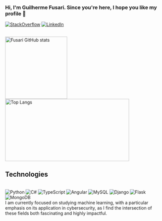 ### Hi, I'm Guilherme Fusari. Since you're here, I hope you like my profile 👋
[![StackOverflow](https://img.shields.io/badge/Stack_Overflow-FE7A16?style=for-the-badge&logo=stack-overflow&logoColor=white)](https://stackoverflow.com/users/21293988/guilherme-dias-fusari)
[![LinkedIn](https://img.shields.io/badge/LinkedIn-0077B5?style=for-the-badge&logo=linkedin&logoColor=white)](https://www.linkedin.com/in/guilherme-fusari133/)

<div style="display: inline-block"><br/>
  <img src="https://github-readme-stats.vercel.app/api?username=GuilhermeFusari&include_all_commits=true&theme=dracula" alt="Fusari GitHub stats" height = "200" />
  <img src="https://github-readme-stats.vercel.app/api/top-langs/?username=GuilhermeFusari&layout=donut" alt="Top Langs" width="400" height="200" />
</div>



## Technologies
<div style = "display: inline-block"><br/>
  <img align= "center" alt = "Python "src= "https://img.shields.io/badge/Python-3776AB?style=for-the-badge&logo=python&logoColor=white"/>
  <img align= "center" alt = "C# "src= "https://img.shields.io/badge/C%23-239120?style=for-the-badge&logo=c-sharp&logoColor=white"/>
  <img align= "center" alt = "TypeScript "src= "https://img.shields.io/badge/TypeScript-007ACC?style=for-the-badge&logo=typescript&logoColor=white"/>
  <img align= "center" alt = "Angular "src= "https://img.shields.io/badge/Angular-DD0031?style=for-the-badge&logo=angular&logoColor=white"/>
  <img align= "center" alt = "MySQL "src= "https://img.shields.io/badge/MySQL-00000F?style=for-the-badge&logo=mysql&logoColor=white"/>
  <img align= "center" alt = "Django "src= "https://img.shields.io/badge/Django-092E20?style=for-the-badge&logo=django&logoColor=white"/>
  <img align= "center" alt = "Flask "src= "https://img.shields.io/badge/Flask-000000?style=for-the-badge&logo=flask&logoColor=white"/>
  <img align= "center" alt = "MongoDB "src= "https://img.shields.io/badge/MongoDB-4EA94B?style=for-the-badge&logo=mongodb&logoColor=white"/>
</div><br/>
I am currently focused on studying machine learning, with a particular emphasis on its application in cybersecurity, as I find the intersection of these fields both fascinating and highly impactful.

